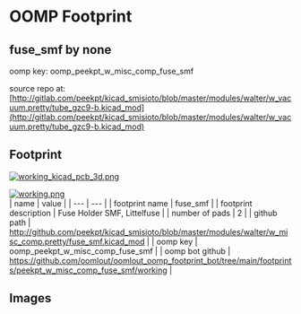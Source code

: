 # OOMP Footprint  
## fuse_smf  by none  
  
oomp key: oomp_peekpt_w_misc_comp_fuse_smf  
  
source repo at: [http://gitlab.com/peekpt/kicad_smisioto/blob/master/modules/walter/w_vacuum.pretty/tube_gzc9-b.kicad_mod](http://gitlab.com/peekpt/kicad_smisioto/blob/master/modules/walter/w_vacuum.pretty/tube_gzc9-b.kicad_mod)  
## Footprint  
  
[![working_kicad_pcb_3d.png](working_kicad_pcb_3d_600.png)](working_kicad_pcb_3d.png)  
  
[![working.png](working_600.png)](working.png)  
| name | value | 
| --- | --- | 
| footprint name | fuse_smf | 
| footprint description | Fuse Holder SMF, Littelfuse | 
| number of pads | 2 | 
| github path | http://github.com/peekpt/kicad_smisioto/blob/master/modules/walter/w_misc_comp.pretty/fuse_smf.kicad_mod | 
| oomp key | oomp_peekpt_w_misc_comp_fuse_smf | 
| oomp bot github | https://github.com/oomlout/oomlout_oomp_footprint_bot/tree/main/footprints/peekpt_w_misc_comp_fuse_smf/working | 
## Images  
